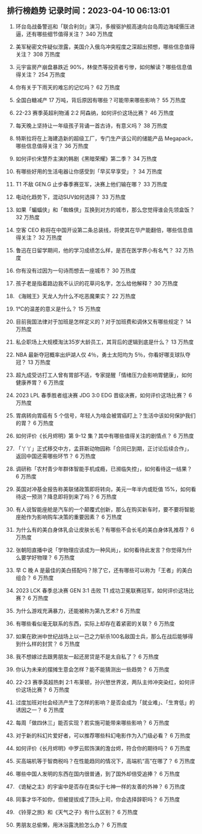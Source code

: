 
## 排行榜趋势 记录时间：2023-04-10 06:13:01
  
  1. 环台岛战备警巡和「联合利剑」演习，多艘驱护舰高速向台岛周边海域慑压进逼，还有哪些细节值得关注？ 340 万热度
    
  2. 美军秘密文件疑似泄露，美国介入俄乌冲突程度之深超出预想，哪些信息值得关注？ 308 万热度
    
  3. 元宇宙房产崩盘暴跌近 90%，林俊杰等投资者亏惨，如何解读？哪些信息值得关注？ 254 万热度
    
  4. 你有关于下雨天的难忘的记忆吗？ 62 万热度
    
  5. 全国白糖减产 17 万吨，背后原因有哪些？可能带来哪些影响？ 55 万热度
    
  6. 22-23 赛季英超利物浦 2:2 阿森纳，如何评价这场比赛？ 46 万热度
    
  7. 每天晚上坚持让一年级孩子背诵一首古诗，有意义吗？ 38 万热度
    
  8. 特斯拉将在上海建造新的超级工厂，专门生产该公司的储能产品 Megapack，哪些信息值得关注？ 36 万热度
    
  9. 如何评价宋慧乔主演的韩剧《黑暗荣耀》第二季？ 34 万热度
    
  10. 有哪些好用的生活电器让你感受到「早买早享受」？ 34 万热度
    
  11. T1 不敌 GEN.G 止步春季赛亚军，决赛上他们输在哪？ 33 万热度
    
  12. 电动化趋势下，混动SUV如何选择？ 33 万热度
    
  13. 如果「蝙蝠侠」和「蜘蛛侠」互换到对方的城市，那么您觉得谁会先领盒饭？ 32 万热度
    
  14. 空客 CEO 称将在中国开设第二条总装线，将使其在华产能翻倍，哪些信息值得关注？ 32 万热度
    
  15. 鲁迅在日留学期间，他的学习成绩怎么样，是否在医学界小有名气？ 32 万热度
    
  16. 你有没有过因为一句诗而想去一座城市？ 30 万热度
    
  17. 孩子老是指着路边我不认识的花草问名字，怎么给他解释？ 30 万热度
    
  18. 《海贼王》天龙人为什么不吃恶魔果实？ 22 万热度
    
  19. 1℃的温差的意义是什么？ 15 万热度
    
  20. 目前我国法律对于加班是怎样定义的？对于加班费和调休又有哪些规定？ 14 万热度
    
  21. 私企职场上大规模淘汰35岁大龄员工，其背后的逻辑到底是什么？ 13 万热度
    
  22. NBA 最新夺冠概率出炉湖人仅 4％，勇士太阳均为 5％，你看好哪支球队夺冠？ 13 万热度
    
  23. 超九成受访打工人曾有胃部不适，专家提醒「情绪压力会影响胃健康」，如何健康养胃？ 6 万热度
    
  24. 2023 LPL 春季胜者组决赛 JDG 3:0 EDG 晋级决赛，如何评价这场比赛？ 6 万热度
    
  25. 胃病转向胃癌有 5 个信号，年轻人为啥会被胃癌盯上？生活中该如何保护我们的胃？ 6 万热度
    
  26. 如何评价《长月烬明》第 9-12 集？其中有哪些值得关注的剧情点？ 6 万热度
    
  27. 「丫丫」正式移交中方，孟菲斯动物园称「合同已到期，正讨论后续合作」，返回中国还需哪些环节？ 6 万热度
    
  28. 调研称「农村青少年群体智能手机成瘾，已濒临失控」，如何看待这一结果？ 6 万热度
    
  29. 英国对冲基金报告称美联储政策即将转向，美元一年半内或贬值 15%，如何看待这一预测？降息即将到来了吗？ 6 万热度
    
  30. 有人说智能座舱是汽车的一个颠覆式创新，那么在购买新车时，要不要将智能座舱作为影响购车决策的重要因素？ 6 万热度
    
  31. 为什么有的美白身体乳会让皮肤长毛？有哪些不会长毛的美白身体乳推荐？ 6 万热度
    
  32. 张朝阳直播中说「学物理应该成为一种风尚」，如何看待此发言？你觉得为什么要学好物理？ 6 万热度
    
  33. 早 C 晚 A 是最佳的美白搭配吗？除了它，还有哪些可以称为「王者」的美白组合？ 6 万热度
    
  34. 2023 LCK 春季总决赛 GEN 3:1 击败 T1 成功卫冕联赛冠军，如何评价这场比赛？ 6 万热度
    
  35. 为什么游戏充满暴力，还能被称为第九艺术? 6 万热度
    
  36. 有哪些看似毫无联系的东西，实际上却存在着紧密的关联？ 6 万热度
    
  37. 如果在欧洲中世纪战场上以一己之力斩杀100名敌国士兵，那么在战后能够得到什么样的封赏？ 6 万热度
    
  38. 我不想嫁过去跟男朋友一起还房贷是不是太自私了？ 6 万热度
    
  39. 你认为未来的摆摊生意会怎样？能不能猜测出一些趋势？ 6 万热度
    
  40. 22-23 赛季英超热刺 2:1 布莱顿，孙兴慜世界波，两队主帅冲突染红，如何评价这场比赛？ 6 万热度
    
  41. 过度加班对社会经济产生了怎样的影响？是否会成为「就业难」、「生育低」的诱因之一？ 6 万热度
    
  42. 每周「做四休三」能否实现？若实施可能带来哪些影响？ 6 万热度
    
  43. 对于新的科幻片爱好者，可以推荐哪些科幻电影作为入门级必看？ 6 万热度
    
  44. 如何评价《长月烬明》中罗云熙饰演的澹台烬，符合你的期待吗？ 6 万热度
    
  45. 买高端机等于智商税吗？在性能趋同的情况下，高端机“高”在哪了？ 6 万热度
    
  46. 哪些中国人发明的东西在国内很普通，到了国外却倍受追捧？ 6 万热度
    
  47. 《诡秘之主》的宇宙中是否存在类似于七神一样的友善的外神？ 6 万热度
    
  48. 同事才华不如你，但被提拔成了顶头上司，你会选择辞职吗？ 6 万热度
    
  49. 《铃芽之旅》和《天气之子》有什么区别？ 6 万热度
    
  50. 男朋友总偷懒，用沐浴露洗脸怎么办？ 6 万热度
    